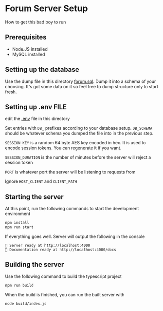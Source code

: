 # Forum Server Setup

How to get this bad boy to run

## Prerequisites

- Node.JS installed
- MySQL installed

## Setting up the database

Use the dump file in this directory [forum.sql](./forum.sql). Dump it into a schema of your choosing. It's got some data on it so feel free to dump structure only to start fresh.

## Setting up .env FILE

edit the [.env](./.env) file in this directory 

Set entries with `DB_` prefixes according to your database setup. `DB_SCHEMA` should be whatever schema you dumped the file into in the previous step.

`SESSION_KEY` is a random 64 byte AES key encoded in hex. It is used to encode session tokens. You can regenerate it if you want.

`SESSION_DURATION` is the number of minutes before the server will reject a session token

`PORT` is whatever port the server will be listening to requests from

Ignore `HOST_CLIENT` and `CLIENT_PATH`

## Starting the server

At this point, run the following commands to start the development environment

```sh
npm install
npm run start
```

If everything goes well. Server will output the following in the console

```
🚀 Server ready at http://localhost:4000
🤯 Documentation ready at http://localhost:4000/docs
```

## Building the server

Use the following command to build the typescript project

```sh
npm run build
```

When the build is finished, you can run the built server with

```sh
node build/index.js
```

